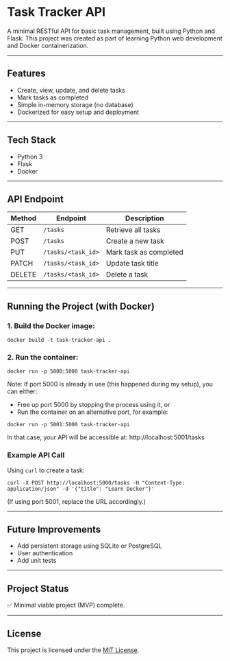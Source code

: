 # Task Tracker API

A minimal RESTful API for basic task management, built using Python and Flask. This project was created as part of learning Python web development and Docker containerization.

---

## Features

* Create, view, update, and delete tasks
* Mark tasks as completed
* Simple in-memory storage (no database)
* Dockerized for easy setup and deployment

---

## Tech Stack

* Python 3
* Flask
* Docker

---

## API Endpoint

| Method | Endpoint            | Description            |
|--------|---------------------|------------------------|
| GET    | `/tasks`            | Retrieve all tasks     |
| POST   | `/tasks`            | Create a new task      |
| PUT    | `/tasks/<task_id>`  | Mark task as completed |
| PATCH  | `/tasks/<task_id>`  | Update task title      |
| DELETE | `/tasks/<task_id>`  | Delete a task          |

---

## Running the Project (with Docker)

### 1. Build the Docker image:

`docker build -t task-tracker-api .`

### 2. Run the container:

`docker run -p 5000:5000 task-tracker-api`

Note: If port 5000 is already in use (this happened during my setup), you can either:
* Free up port 5000 by stopping the process using it, or
* Run the container on an alternative port, for example:

`docker run -p 5001:5000 task-tracker-api`

In that case, your API will be accessible at: http://localhost:5001/tasks

### Example API Call

Using `curl` to create a task:

`curl -X POST http://localhost:5000/tasks -H "Content-Type: application/json" -d '{"title": "Learn Docker"}'`

(If using port 5001, replace the URL accordingly.)

---

## Future Improvements

* Add persistent storage using SQLite or PostgreSQL
* User authentication
* Add unit tests

---

## Project Status

✅ Minimal viable project (MVP) complete.

---

## License

This project is licensed under the [MIT License](LICENSE).





